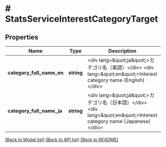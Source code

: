 # # StatsServiceInterestCategoryTarget

## Properties

Name | Type | Description | Notes
------------ | ------------- | ------------- | -------------
**category_full_name_en** | **string** | &lt;div lang&#x3D;\&quot;ja\&quot;&gt;カテゴリ名（英語）&lt;/div&gt; &lt;div lang&#x3D;\&quot;en\&quot;&gt;Interest category name (English)&lt;/div&gt; | [optional]
**category_full_name_ja** | **string** | &lt;div lang&#x3D;\&quot;ja\&quot;&gt;カテゴリ名（日本語）&lt;/div&gt; &lt;div lang&#x3D;\&quot;en\&quot;&gt;Interest category name (Japanese)&lt;/div&gt; | [optional]

[[Back to Model list]](../../README.md#models) [[Back to API list]](../../README.md#endpoints) [[Back to README]](../../README.md)
